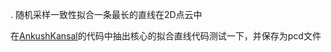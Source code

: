 . 随机采样一致性拟合一条最长的直线在2D点云中

在[AnkushKansal](https://github.com/AnkushKansal/2D-Ransac_Lines.git)的代码中抽出核心的拟合直线代码测试一下，并保存为pcd文件